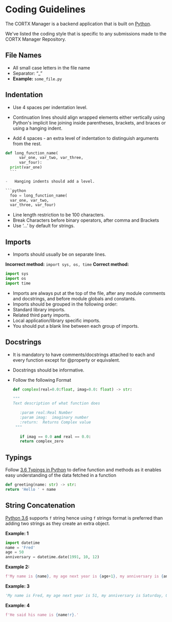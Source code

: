 # Coding Guidelines

The CORTX Manager is a backend application that is built on [Python](https://www.python.org/dev/peps/pep-0008/). 

We've listed the coding style that is specific to any submissions made to the CORTX Manager Repository.

## File Names

-   All small case letters in the file name
-   Separator: “_” 
-   **Example:** `some_file.py`

## Indentation

-   Use 4 spaces per indentation level.

-   Continuation lines should align wrapped elements either vertically using Python's implicit line joining inside parentheses, brackets, and braces 
or using a hanging indent.

-   Add 4 spaces - an extra level of indentation to distinguish arguments from the rest.

  ```python
  def long_function_name(
        var_one, var_two, var_three,
        var_four):
    print(var_one)
    ```

-   Hanging indents should add a level.

  ```python
    foo = long_function_name(
    var_one, var_two,
    var_three, var_four)
  ```

-   Line length restriction to be 100 characters.
-   Break Characters before binary operators, after comma and Brackets
-   Use ‘...’  by default for strings.

## Imports

-   Imports should usually be on separate lines.
  
  **Incorrect method:** `import sys, os, time` 
  **Correct method:**
  
  ```python
  import sys
  import os
  import time
  ```

-   Imports are always put at the top of the file, after any module comments and docstrings, and before module globals and constants.
-   Imports should be grouped in the following order:
-   Standard library imports.
-   Related third party imports.
-   Local application/library specific imports.
-   You should put a blank line between each group of imports.

## Docstrings

-   It is mandatory to have comments/docstrings attached to each and every function except for @property or equivalent.

-   Docstrings should be informative.

-   Follow the following Format 

    ```python
    def complex(real=0.0:float, imag=0.0: float) -> str:
    
    """
    Text description of what function does

       :param real:Real Number  
       :param imag:  imaginary number 
       :return:  Returns Complex value 
     """
     
       if imag == 0.0 and real == 0.0:
       return complex_zero
    ```

## Typings

Follow [3.6 Typings in Python](https://www.python.org/dev/peps/pep-0484/) to define function and methods as it enables easy understanding of the data fetched in a function

```python
def greeting(name: str) -> str:
return 'Hello ' + name
```

## String Concatenation

[Python 3.6](https://www.python.org/dev/peps/pep-0498/) supports `f` string hence using `f` strings format is preferred than adding two strings as they create an extra object. 

**Example: 1**

```python
import datetime
name = 'Fred'
age = 50
anniversary = datetime.date(1991, 10, 12)
```

**Example 2:**

```python
f'My name is {name}, my age next year is {age+1}, my anniversary is {anniversary:%A, %B %d, %Y}.'
```

**Example: 3**

```python
'My name is Fred, my age next year is 51, my anniversary is Saturday, October 12, 1991.'
```

**Example: 4**

```python
f'He said his name is {name!r}.'
```
